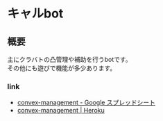 # キャルbot

## 概要

主にクラバトの凸管理や補助を行うbotです。  
その他にも遊びで機能が多少あります。  


### link
- [convex-management - Google スプレッドシート](https://docs.google.com/spreadsheets/d/11uWCeVC5kWKYAWVJrHRoYz502Wue6qHyDtbNM4UULso/edit#gid=0)
- [convex-management | Heroku](https://dashboard.heroku.com/apps/convex-management)
